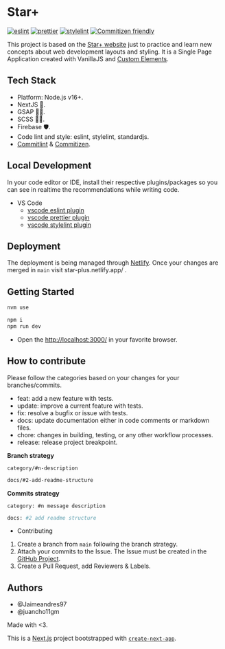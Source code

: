 # Star+

[![eslint](https://img.shields.io/badge/code_lint-eslint-463fd4.svg?style=flat-square)](https://eslint.org)
[![prettier](https://img.shields.io/badge/prettier-formatter-pink)](https://eslint.org)
[![stylelint](https://img.shields.io/badge/css_style-stylelint-263338.svg?style=flat-square)](https://stylelint.io)
[![Commitizen friendly](https://img.shields.io/badge/commitizen-friendly-brightgreen.svg)](http://commitizen.github.io/cz-cli/)

This project is based on the [Star+ website](https://www.starplus.com/es-co) just to practice and learn new concepts about web development layouts and styling. It is a Single Page Application created with VanillaJS and [Custom Elements](https://developer.mozilla.org/en-US/docs/Web/Web_Components/Using_custom_elements).

## Tech Stack

- Platform: Node.js v16+.
- NextJS 🌼.
- GSAP 🦸🏻.
- SCSS 💅🏻.
- Firebase 🛡.
- Code lint and style: eslint, stylelint, standardjs.
- [Commitlint](https://commitlint.js.org/#/) & [Commitizen](https://github.com/commitizen/cz-cli).

## Local Development

In your code editor or IDE, install their respective plugins/packages so you can see
in realtime the recommendations while writing code.

- VS Code
  - [vscode eslint plugin](https://marketplace.visualstudio.com/items?itemName=dbaeumer.vscode-eslint)
  - [vscode prettier plugin](https://marketplace.visualstudio.com/items?itemName=esbenp.prettier-vscode)
  - [vscode stylelint plugin](https://marketplace.visualstudio.com/items?itemName=stylelint.vscode-stylelint)

## Deployment

The deployment is being managed through [Netlify](https://www.netlify.com/).
Once your changes are merged in `main` visit star-plus.netlify.app/ .

## Getting Started

```bash
nvm use
```

```bash
npm i
npm run dev
```

- Open the [http://localhost:3000/](http://localhost:3000/) in your favorite browser.

## How to contribute

Please follow the categories based on your changes for your branches/commits.

- feat: add a new feature with tests.
- update: improve a current feature with tests.
- fix: resolve a bugfix or issue with tests.
- docs: update documentation either in code comments or markdown files.
- chore: changes in building, testing, or any other workflow processes.
- release: release project breakpoint.

**Branch strategy**

`category/#n-description`

```bash
docs/#2-add-readme-structure
```

**Commits strategy**

`category: #n message description`

```bash
docs: #2 add readme structure
```

- Contributing

1. Create a branch from `main` following the branch strategy.
2. Attach your commits to the Issue. The Issue must be created in the [GitHub Project](https://github.com/juancho11gm/start-plus/issues).
3. Create a Pull Request, add Reviewers & Labels.

## Authors

- @Jaimeandres97
- @juancho11gm

Made with <3.

This is a [Next.js](https://nextjs.org/) project bootstrapped with [`create-next-app`](https://github.com/vercel/next.js/tree/canary/packages/create-next-app).
